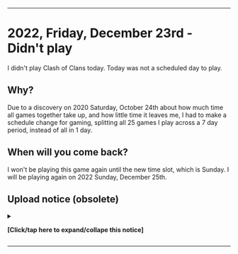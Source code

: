 
***

# 2022, Friday, December 23rd - Didn't play

I didn't play Clash of Clans today. Today was not a scheduled day to play.

## Why?

Due to a discovery on 2020 Saturday, October 24th about how much time all games together take up, and how little time it leaves me, I had to make a schedule change for gaming, splitting all 25 games I play across a 7 day period, instead of all in 1 day.

## When will you come back?

I won't be playing this game again until the new time slot, which is Sunday. I will be playing again on 2022 Sunday, December 25th.

## Upload notice (obsolete)

<details><summary><p><b>[Click/tap here to expand/collape this notice]</b></p></summary>

**Section to be removed on the 2023 January 1st entry**

Starting with a decision on 2022, Thursday, July 21st, I will no longer be uploading Git-image part A files to GitHub on a daily/weekly basis. I am making a transition. Images from 2022 July 24th and onward will not be uploaded here. This decision was reversed on 2022, Wednesday, October 12th, and all data from this period finished being uploaded on 2022 October 23rd.

</details>

***
